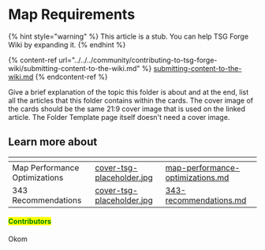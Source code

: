 # Map Requirements

{% hint style="warning" %}
This article is a stub. You can help TSG Forge Wiki by expanding it.
{% endhint %}

{% content-ref url="../../../community/contributing-to-tsg-forge-wiki/submitting-content-to-the-wiki.md" %}
[submitting-content-to-the-wiki.md](../../../community/contributing-to-tsg-forge-wiki/submitting-content-to-the-wiki.md)
{% endcontent-ref %}



Give a brief explanation of the topic this folder is about and at the end, list all the articles that this folder contains within the cards. The cover image of the cards should be the same 21:9 cover image that is used on the linked article. The Folder Template page itself doesn't need a cover image.



## Learn more about

<table data-view="cards"><thead><tr><th></th><th data-hidden data-card-cover data-type="files"></th><th data-hidden data-card-target data-type="content-ref"></th></tr></thead><tbody><tr><td>Map Performance Optimizations</td><td><a href="../../../.gitbook/assets/cover-tsg-placeholder.jpg">cover-tsg-placeholder.jpg</a></td><td><a href="map-performance-optimizations.md">map-performance-optimizations.md</a></td></tr><tr><td>343 Recommendations</td><td><a href="../../../.gitbook/assets/cover-tsg-placeholder.jpg">cover-tsg-placeholder.jpg</a></td><td><a href="343-recommendations.md">343-recommendations.md</a></td></tr></tbody></table>



#### <mark style="color:green;">Contributors</mark>

Okom
